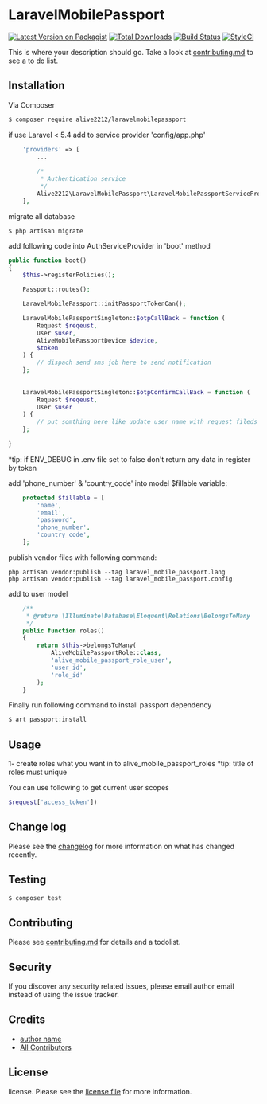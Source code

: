 # LaravelMobilePassport

[![Latest Version on Packagist][ico-version]][link-packagist]
[![Total Downloads][ico-downloads]][link-downloads]
[![Build Status][ico-travis]][link-travis]
[![StyleCI][ico-styleci]][link-styleci]

This is where your description should go. Take a look at [contributing.md](contributing.md) to see a to do list.

## Installation

Via Composer

``` bash
$ composer require alive2212/laravelmobilepassport
```
if use Laravel < 5.4 add to service provider 'config/app.php'
```php
    'providers' => [
        ...
        
        /*
         * Authentication service
         */
        Alive2212\LaravelMobilePassport\LaravelMobilePassportServiceProvider::class,
    ],
```

migrate all database
```
$ php artisan migrate
```
add following code into AuthServiceProvider in 'boot' method
```php
public function boot()
{
    $this->registerPolicies();

    Passport::routes();

    LaravelMobilePassport::initPassportTokenCan();

    LaravelMobilePassportSingleton::$otpCallBack = function (
        Request $reqeust,
        User $user,
        AliveMobilePassportDevice $device,
        $token
    ) {
        // dispach send sms job here to send notification
    };
    
    
    LaravelMobilePassportSingleton::$otpConfirmCallBack = function (
        Request $reqeust,
        User $user
    ) {
        // put somthing here like update user name with request fileds
    };
    
}
```
*tip: if ENV_DEBUG in .env file set to false don't return any data in register by token 

add 'phone_number' & 'country_code' into model $fillable variable:
```php
    protected $fillable = [
        'name',
        'email',
        'password',
        'phone_number',
        'country_code',
    ];
```

publish vendor files with following command:
```
php artisan vendor:publish --tag laravel_mobile_passport.lang
php artisan vendor:publish --tag laravel_mobile_passport.config
```

add to user model
```php
    /**
     * @return \Illuminate\Database\Eloquent\Relations\BelongsToMany
     */
    public function roles()
    {
        return $this->belongsToMany(
            AliveMobilePassportRole::class,
            'alive_mobile_passport_role_user',
            'user_id',
            'role_id'
        );
    }
```

Finally run following command to install passport dependency
```php
$ art passport:install
```

## Usage
1- create roles what you want in to alive_mobile_passport_roles
*tip: title of roles must unique

You can use following to get current user scopes
```php
$request['access_token'])
```

## Change log

Please see the [changelog](changelog.md) for more information on what has changed recently.

## Testing

``` bash
$ composer test
```

## Contributing

Please see [contributing.md](contributing.md) for details and a todolist.

## Security

If you discover any security related issues, please email author email instead of using the issue tracker.

## Credits

- [author name][link-author]
- [All Contributors][link-contributors]

## License

license. Please see the [license file](license.md) for more information.

[ico-version]: https://img.shields.io/packagist/v/alive2212/laravelmobilepassport.svg?style=flat-square
[ico-downloads]: https://img.shields.io/packagist/dt/alive2212/laravelmobilepassport.svg?style=flat-square
[ico-travis]: https://img.shields.io/travis/alive2212/laravelmobilepassport/master.svg?style=flat-square
[ico-styleci]: https://styleci.io/repos/12345678/shield

[link-packagist]: https://packagist.org/packages/alive2212/laravelmobilepassport
[link-downloads]: https://packagist.org/packages/alive2212/laravelmobilepassport
[link-travis]: https://travis-ci.org/alive2212/laravelmobilepassport
[link-styleci]: https://styleci.io/repos/12345678
[link-author]: https://github.com/alive2212
[link-contributors]: ../../contributors]